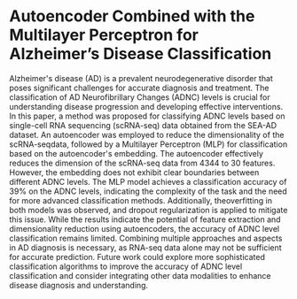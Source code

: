 # Autoencoder Combined with the Multilayer Perceptron for Alzheimer’s Disease Classification

Alzheimer's disease (AD) is a prevalent neurodegenerative disorder that poses significant challenges for accurate diagnosis and treatment. The classification of AD Neurofibrillary Changes (ADNC) levels is crucial for understanding disease progression and developing effective interventions. In this paper, a method was proposed for classifying ADNC levels based on single-cell RNA sequencing (scRNA-seq) data obtained from the SEA-AD dataset. An autoencoder was employed to reduce the dimensionality of the scRNA-seqdata, followed by a Multilayer Perceptron (MLP) for classification based on the autoencoder's embedding. The autoencoder effectively reduces the dimension of the scRNA-seq data from 4344 to 30 features. However, the embedding does not exhibit clear boundaries between different ADNC levels. The MLP model achieves a classification accuracy of 39% on the ADNC levels, indicating the complexity of the task and the need for more advanced classification methods. Additionally, theoverfitting in both models was observed, and dropout regularization is applied to mitigate this issue. While the results indicate the potential of feature extraction and dimensionality reduction using autoencoders, the accuracy of ADNC level classification remains limited. Combining multiple approaches and aspects in AD diagnosis is necessary, as RNA-seq data alone may not be sufficient for accurate prediction. Future work could explore more sophisticated classification algorithms to improve the accuracy of ADNC level classification and consider integrating other data modalities to enhance disease diagnosis and understanding.

